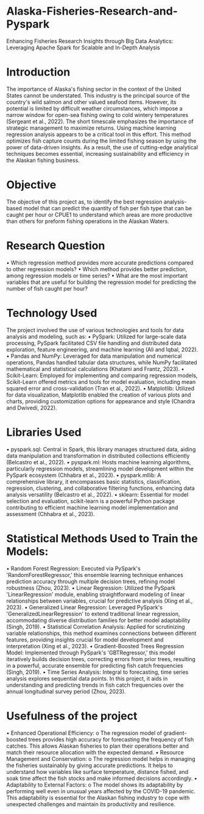 # Alaska-Fisheries-Research-and-Pyspark
Enhancing Fisheries Research Insights through Big Data Analytics: Leveraging Apache Spark for Scalable and In-Depth Analysis

# Introduction
The importance of Alaska's fishing sector in the context of the United States cannot be understated. This industry is the principal source of the country's wild salmon and other valued seafood items. However, its potential is limited by difficult weather circumstances, which impose a narrow window for open-sea fishing owing to cold wintery temperatures (Sergeant et al., 2022). The short timescale emphasizes the importance of strategic management to maximize returns. Using machine learning regression analysis appears to be a critical tool in this effort. This method optimizes fish capture counts during the limited fishing season by using the power of data-driven insights. As a result, the use of cutting-edge analytical techniques becomes essential, increasing sustainability and efficiency in the Alaskan fishing business.

# Objective
The objective of this project as, to identify the best regression analysis-based model that can predict the quantity of fish per fish type that can be caught per hour or CPUE1 to understand which areas are more productive than others for preform fishing operations in the Alaskan Waters.

# Research Question
• Which regression method provides more accurate predictions compared to other regression models?
• Which method provides better prediction, among regression models or time series?
• What are the most important variables that are useful for building the regression model for predicting the number of fish caught per hour?

# Technology Used
The project involved the use of various technologies and tools for data analysis and modeling, such as:
• PySpark: Utilized for large-scale data processing, PySpark facilitated CSV file handling and distributed data exploration, feature engineering, and machine learning (Ali and Iqbal, 2022).
• Pandas and NumPy: Leveraged for data manipulation and numerical operations, Pandas handled tabular data structures, while NumPy facilitated mathematical and statistical calculations (Khatami and Frantz, 2023).
• Scikit-Learn: Employed for implementing and comparing regression models, Scikit-Learn offered metrics and tools for model evaluation, including mean squared error and cross-validation (Tran et al., 2022).
• Matplotlib: Utilized for data visualization, Matplotlib enabled the creation of various plots and charts, providing customization options for appearance and style (Chandra and Dwivedi, 2022).

# Libraries Used
• pyspark.sql: Central in Spark, this library manages structured data, aiding data manipulation and transformation in distributed collections efficiently (Belcastro et al., 2022).
• pyspark.ml: Hosts machine learning algorithms, particularly regression models, streamlining model development within the PySpark ecosystem (Chhabra et al., 2023).
• pyspark.mllib: A comprehensive library, it encompasses basic statistics, classification, regression, clustering, and collaborative filtering functions, enhancing data analysis versatility (Belcastro et al., 2022).
• sklearn: Essential for model selection and evaluation, scikit-learn is a powerful Python package contributing to efficient machine learning model implementation and assessment (Chhabra et al., 2023).

# Statistical Methods Used to Train the Models:
• Random Forest Regression: Executed via PySpark's 'RandomForestRegressor,' this ensemble learning technique enhances prediction accuracy through multiple decision trees, refining model robustness (Zhou, 2023).
• Linear Regression: Utilized the PySpark 'LinearRegression' module, enabling straightforward modeling of linear relationships between variables, crucial for predictive analysis (Xing et al., 2023).
• Generalized Linear Regression: Leveraged PySpark's 'GeneralizedLinearRegression' to extend traditional linear regression, accommodating diverse distribution families for better model adaptability (Singh, 2019).
• Statistical Correlation Analysis: Applied for scrutinizing variable relationships, this method examines connections between different features, providing insights crucial for model development and interpretation (Xing et al., 2023).
• Gradient-Boosted Trees Regression Model: Implemented through PySpark's 'GBTRegressor,' this model iteratively builds decision trees, correcting errors from prior trees, resulting in a powerful, accurate ensemble for predicting fish catch frequencies (Singh, 2019).
• Time Series Analysis: Integral to forecasting, time series analysis explores sequential data points. In this project, it aids in understanding and predicting trends in fish catch frequencies over the annual longitudinal survey period (Zhou, 2023).

# Usefulness of the project
• Enhanced Operational Efficiency:
o The regression model of gradient-boosted trees provides high accuracy for forecasting the frequency of fish catches. This allows Alaskan fisheries to plan their operations better and match their resource allocation with the expected demand.
• Resource Management and Conservation:
o The regression model helps in managing the fisheries sustainably by giving accurate predictions. It helps to understand how variables like surface temperature, distance fished, and soak time affect the fish stocks and make informed decisions accordingly.
• Adaptability to External Factors:
o The model shows its adaptability by performing well even in unusual years affected by the COVID-19 pandemic. This adaptability is essential for the Alaskan fishing industry to cope with unexpected challenges and maintain its productivity and resilience.
